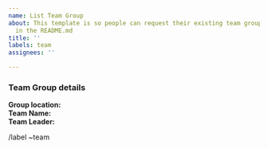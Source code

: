 ```yaml
---
name: List Team Group
about: This template is so people can request their existing team group is listed
  in the README.md
title: ''
labels: team
assignees: ''

---
```


### Team Group details

**Group location:** <!-- link to group -->  
**Team Name:**  
**Team Leader:** <!-- link GitLab account -->

/label ~team
